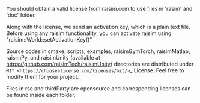You should obtain a valid license from raisim.com to use files in 'rasim' and 'doc' folder.

Along with the license, we send an activation key, which is a plain text file.
Before using any raisim functionality, you can activate raisim using "raisim::World::setActivationKey()"

Source codes in cmake, scripts, examples, raisimGymTorch, raisimMatlab, raisimPy, and raisimUnity (available at https://github.com/raisimTech/raisimUnity) directories are distributed under `MIT <https://choosealicense.com/licenses/mit/>`_ License.
Feel free to modify them for your project.

Files in rsc and thirdParty are opensource and corresponding licenses can be found inside each folder.
